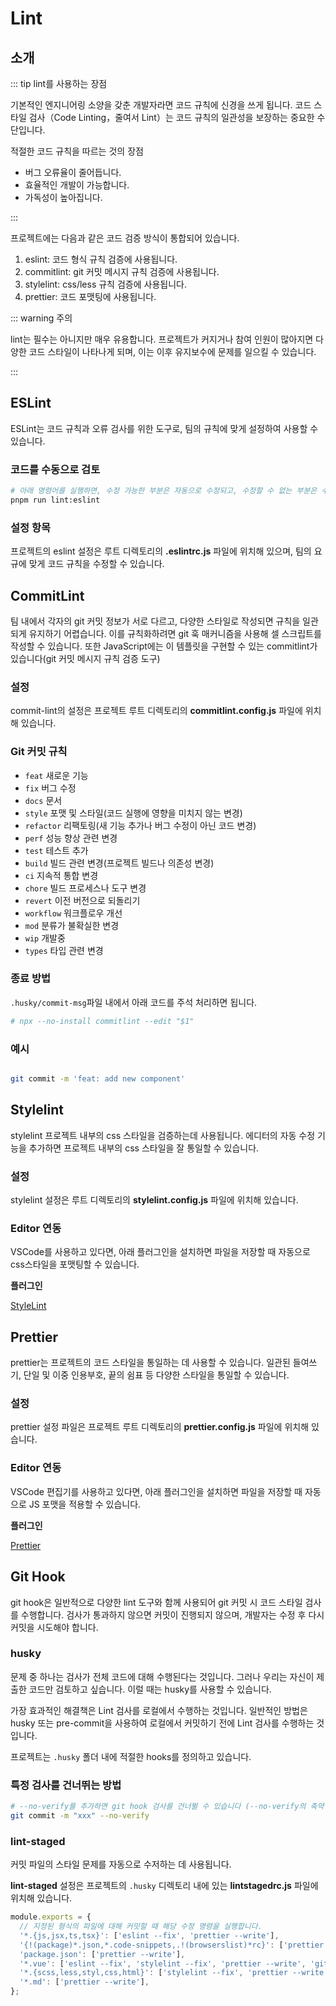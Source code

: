 # Lint

## 소개

::: tip lint를 사용하는 장점

기본적인 엔지니어링 소양을 갖춘 개발자라면 코드 규칙에 신경을 쓰게 됩니다. 코드 스타일 검사（Code Linting，줄여서 Lint）는 코드 규칙의 일관성을 보장하는 중요한 수단입니다.

적절한 코드 규칙을 따르는 것의 장점

- 버그 오류율이 줄어듭니다.
- 효율적인 개발이 가능합니다.
- 가독성이 높아집니다.

:::

프로젝트에는 다음과 같은 코드 검증 방식이 통합되어 있습니다.

1. eslint: 코드 형식 규칙 검증에 사용됩니다.
2. commitlint: git 커밋 메시지 규칙 검증에 사용됩니다.
3. stylelint: css/less 규칙 검증에 사용됩니다.
4. prettier: 코드 포맷팅에 사용됩니다.

::: warning 주의

lint는 필수는 아니지만 매우 유용합니다. 프로젝트가 커지거나 참여 인원이 많아지면 다양한 코드 스타일이 나타나게 되며, 이는 이후 유지보수에 문제를 일으킬 수 있습니다.

:::

## ESLint

ESLint는 코드 규칙과 오류 검사를 위한 도구로, 팀의 규칙에 맞게 설정하여  사용할 수 있습니다.

### 코드를 수동으로 검토

```bash
# 아래 명령어를 실행하면, 수정 가능한 부분은 자동으로 수정되고, 수정할 수 없는 부분은 수동으로 수정해야 합니다.
pnpm run lint:eslint
```

### 설정 항목

프로젝트의 eslint 설정은 루트 디렉토리의 **.eslintrc.js** 파일에 위치해 있으며, 팀의 요규에 맞게 코드 규칙을 수정할 수 있습니다.

## CommitLint

팀 내에서 각자의 git 커밋 정보가 서로 다르고, 다양한 스타일로 작성되면 규칙을 일관되게 유지하기 어렵습니다. 이를 규칙화하려면 git 훅 매커니즘을 사용해 셀 스크립트를 작성할 수 있습니다. 또한 JavaScript에는 이 템플릿을 구현할 수 있는 commitlint가 있습니다(git 커밋 메시지 규칙 검증 도구)

### 설정

commit-lint의 설정은 프로젝트 루트 디렉토리의 **commitlint.config.js** 파일에 위치해 있습니다.

### Git 커밋 규칙

- `feat` 새로운 기능
- `fix` 버그 수정
- `docs` 문서
- `style` 포맷 및 스타일(코드 실행에 영향을 미치지 않는 변경)
- `refactor` 리팩토링(새 기능 추가나 버그 수정이 아닌 코드 변경)
- `perf` 성능 향상 관련 변경
- `test` 테스트 추가
- `build` 빌드 관련 변경(프로젝트 빌드나 의존성 변경)
- `ci` 지속적 통합 변경
- `chore` 빌드 프로세스나 도구 변경
- `revert` 이전 버전으로 되돌리기
- `workflow` 워크플로우 개선
- `mod` 분류가 불확실한 변경
- `wip` 개발중
- `types` 타입 관련 변경

### 종료 방법

`.husky/commit-msg`파일 내에서 아래 코드를 주석 처리하면 됩니다.

```bash
# npx --no-install commitlint --edit "$1"
```

### 예시

```bash

git commit -m 'feat: add new component'

```

## Stylelint

stylelint 프로젝트 내부의 css 스타일을 검증하는데 사용됩니다. 에디터의 자동 수정 기능을 추가하면 프로젝트 내부의 css 스타일을 잘 통일할 수 있습니다.

### 설정

stylelint 설정은 루트 디렉토리의 **stylelint.config.js** 파일에 위치해 있습니다.

### Editor 연동

VSCode를 사용하고 있다면, 아래 플러그인을 설치하면 파일을 저장할 때 자동으로 css스타일을 포맷팅할 수 있습니다.

**플러그인**

[StyleLint](https://marketplace.visualstudio.com/items?itemName=stylelint.vscode-stylelint)

## Prettier

prettier는 프로젝트의 코드 스타일을 통일하는 데 사용할 수 있습니다. 일관된 들여쓰기, 단일 및 이중 인용부호, 끝의 쉼표 등 다양한 스타일을 통일할 수 있습니다.

### 설정

prettier 설정 파일은 프로젝트 루트 디렉토리의 **prettier.config.js** 파일에 위치해 있습니다.

### Editor 연동

VSCode 편집기를 사용하고 있다면, 아래 플러그인을 설치하면 파일을 저장할 때 자동으로 JS 포맷을 적용할 수 있습니다.

**플러그인**

[Prettier](https://marketplace.visualstudio.com/items?itemName=esbenp.prettier-vscode)

## Git Hook

git hook은 일반적으로 다양한 lint 도구와 함께 사용되어 git 커밋 시 코드 스타일 검사를 수행합니다. 검사가 통과하지 않으면 커밋이 진행되지 않으며, 개발자는 수정 후 다시 커밋을 시도해야 합니다.

### husky

문제 중 하나는 검사가 전체 코드에 대해 수행된다는 것입니다. 그러나 우리는 자신이 제출한 코드만 검토하고 싶습니다. 이럴 때는 husky를 사용할 수 있습니다.

가장 효과적인 해결책은 Lint 검사를 로컬에서 수행하는 것입니다. 일반적인 방법은 husky 또는 pre-commit을 사용하여 로컬에서 커밋하기 전에 Lint 검사를 수행하는 것입니다.

프로젝트는 `.husky` 폴더 내에 적절한 hooks를 정의하고 있습니다.

### 특정 검사를 건너뛰는 방법

```bash
# --no-verify를 추가하면 git hook 검사를 건너뛸 수 있습니다 (--no-verify의 축약형은 -n입니다).
git commit -m "xxx" --no-verify
```

### lint-staged

커밋 파일의 스타일 문제를 자동으로 수저하는 데 사용됩니다.

**lint-staged** 설정은 프로젝트의 `.husky` 디렉토리 내에 있는 **lintstagedrc.js** 파일에 위치해 있습니다.

```js
module.exports = {
  // 지정된 형식의 파일에 대해 커밋할 때 해당 수정 명령을 실행합니다.
  '*.{js,jsx,ts,tsx}': ['eslint --fix', 'prettier --write'],
  '{!(package)*.json,*.code-snippets,.!(browserslist)*rc}': ['prettier --write--parser json'],
  'package.json': ['prettier --write'],
  '*.vue': ['eslint --fix', 'stylelint --fix', 'prettier --write', 'git add .'],
  '*.{scss,less,styl,css,html}': ['stylelint --fix', 'prettier --write', 'git add .'],
  '*.md': ['prettier --write'],
};
```
